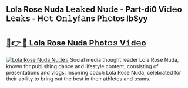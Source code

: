 ## Lola Rose Nuda L𝚎a𝚔ed N𝚞𝚍e - Part-di0 Vi𝚍𝚎o L𝚎a𝚔s - H𝚘𝚝 O𝚗𝚕yf𝚊ns P𝚑𝚘tos lbSyy

# <h2><a href="http://kf9iiu.oniu.top/?m=Lola+Rose+Nuda">🔗👉 🔴 Lola Rose Nuda P𝚑ot𝚘𝚜 V𝚒d𝚎o</a></h2>

[![Lola Rose Nuda Nu𝚍e𝚜](https://i.imgur.com/0qMVB7G.gif)](http://kf9iiu.oniu.top/?m=Lola+Rose+Nuda)
Social media thought leader Lola Rose Nuda, known for publishing dance and lifestyle content, consisting of presentations and vlogs. Inspiring coach Lola Rose Nuda, celebrated for their ability to bring out the best in their athletes and teams.  

